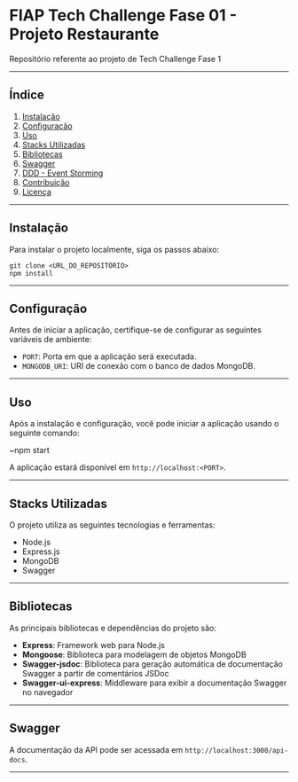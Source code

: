 # FIAP Tech Challenge Fase 01 - Projeto Restaurante
Repositório referente ao projeto de Tech Challenge Fase 1

---

## Índice

1. [Instalação](#instalação)
2. [Configuração](#configuração)
3. [Uso](#uso)
4. [Stacks Utilizadas](#stacks-utilizadas)
5. [Bibliotecas](#bibliotecas)
6. [Swagger](#swagger)
7. [DDD - Event Storming](#ddd---event-storming)
8. [Contribuição](#contribuição)
9. [Licença](#licença)

---

## Instalação

Para instalar o projeto localmente, siga os passos abaixo:

```
git clone <URL_DO_REPOSITÓRIO>
npm install
```

---

## Configuração

Antes de iniciar a aplicação, certifique-se de configurar as seguintes variáveis de ambiente:

- `PORT`: Porta em que a aplicação será executada.
- `MONGODB_URI`: URI de conexão com o banco de dados MongoDB.

---

## Uso

Após a instalação e configuração, você pode iniciar a aplicação usando o seguinte comando:

~npm start

A aplicação estará disponível em `http://localhost:<PORT>`.

---

## Stacks Utilizadas

O projeto utiliza as seguintes tecnologias e ferramentas:

- Node.js
- Express.js
- MongoDB
- Swagger

---

## Bibliotecas

As principais bibliotecas e dependências do projeto são:

- **Express**: Framework web para Node.js
- **Mongoose**: Biblioteca para modelagem de objetos MongoDB
- **Swagger-jsdoc**: Biblioteca para geração automática de documentação Swagger a partir de comentários JSDoc
- **Swagger-ui-express**: Middleware para exibir a documentação Swagger no navegador

---

## Swagger

A documentação da API pode ser acessada em `http://localhost:3000/api-docs`.

---